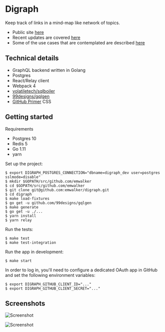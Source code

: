 # Digraph

Keep track of links in a mind-map like network of topics.

* Public site [here](https://digraph.app)
* Recent updates are covered [here](https://blog.digraph.app)
* Some of the use cases that are contemplated are described [here](https://github.com/emwalker/digraph/wiki)

## Technical details

* GraphQL backend written in Golang
* Postgres
* React/Relay client
* Webpack 4
* [volatiletech/sqlboiler](https://github.com/volatiletech/sqlboiler)
* [99designs/gqlgen](https://github.com/99designs/gqlgen)
* [GitHub Primer](https://styleguide.github.com/primer/) CSS

## Getting started

Requirements

* Postgres 10
* Redis 5
* Go 1.11
* yarn

Set up the project:
```
$ export DIGRAPH_POSTGRES_CONNECTION="dbname=digraph_dev user=postgres sslmode=disable"
$ mkdir $GOPATH/src/github.com/emwalker
$ cd $GOPATH/src/github.com/emwalker
$ git clone git@github.com:emwalker/digraph.git
$ cd digraph
$ make load-fixtures
$ go get -u github.com/99designs/gqlgen
$ make generate
$ go get -u ./...
$ yarn install
$ yarn relay
```

Run the tests:
```
$ make test
$ make test-integration
```

Run the app in development:
```
$ make start
```

In order to log in, you'll need to configure a dedicated OAuth app in GitHub and set the following environment
variables:
```
$ export DIGRAPH_GITHUB_CLIENT_ID="..."
$ export DIGRAPH_GITHUB_CLIENT_SECRET="..."
```

## Screenshots

![Screenshot](https://user-images.githubusercontent.com/760949/59727248-24619980-91f2-11e9-9067-62042fbda222.png)

![Screenshot](https://user-images.githubusercontent.com/760949/59727250-275c8a00-91f2-11e9-87b8-3aed54ad0335.png)

